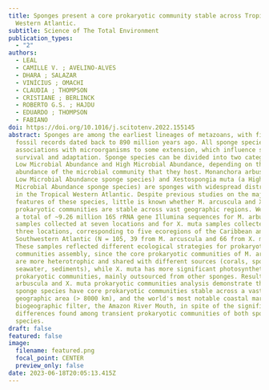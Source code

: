 ```yaml
---
title: Sponges present a core prokaryotic community stable across Tropical
  Western Atlantic.
subtitle: Science of The Total Environment
publication_types:
  - "2"
authors:
  - LEAL
  - CAMILLE V. ; AVELINO-ALVES
  - DHARA ; SALAZAR
  - VINÍCIUS ; OMACHI
  - CLAUDIA ; THOMPSON
  - CRISTIANE ; BERLINCK
  - ROBERTO G.S. ; HAJDU
  - EDUARDO ; THOMPSON
  - FABIANO
doi: https://doi.org/10.1016/j.scitotenv.2022.155145
abstract: Sponges are among the earliest lineages of metazoans, with first
  fossil records dated back to 890 million years ago. All sponge species present
  associations with microorganisms to some extension, which influence sponges'
  survival and adaptation. Sponge species can be divided into two categories,
  Low Microbial Abundance and High Microbial Abundance, depending on the
  abundance of the microbial community that they host. Monanchora arbuscula (a
  Low Microbial Abundance sponge species) and Xestospongia muta (a High
  Microbial Abundance sponge species) are sponges with widespread distribution
  in the Tropical Western Atlantic. Despite previous studies on the major
  features of these species, little is known whether M. arcuscula and X. muta
  prokaryotic communities are stable across vast geographic regions. We obtained
  a total of ~9.26 million 16S rRNA gene Illumina sequences for M. arbuscula
  samples collected at seven locations and for X. muta samples collected at
  three locations, corresponding to five ecoregions of the Caribbean and the
  Southwestern Atlantic (N = 105, 39 from M. arcuscula and 66 from X. muta).
  These samples reflected different ecological strategies for prokaryotic
  communities assembly, since the core prokaryotic communities of M. arbuscula
  are more heterotrophic and shared with different sources (corals, sponges,
  seawater, sediments), while X. muta has more significant photosynthetic
  prokaryotic communities, mainly outsourced from other sponges. Results of M.
  arbuscula and X. muta prokaryotic communities analysis demonstrate that both
  sponge species have core prokaryotic communities stable across a vast
  geographic area (> 8000 km), and the world's most notable coastal marine
  biogeographic filter, the Amazon River Mouth, in spite of the significant
  differences found among transient prokaryotic communities of both sponge
  species.
draft: false
featured: false
image:
  filename: featured.png
  focal_point: CENTER
  preview_only: false
date: 2023-06-18T20:05:13.415Z
---
```

